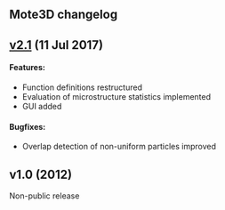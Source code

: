 
## Mote3D changelog

## [v2.1](https://github.com/Mote3D/Mote3D_toolbox/releases) (11 Jul 2017)
#### Features:
- Function definitions restructured
- Evaluation of microstructure statistics implemented  
- GUI added

#### Bugfixes:
- Overlap detection of non-uniform particles improved

## v1.0 (2012)
Non-public release


